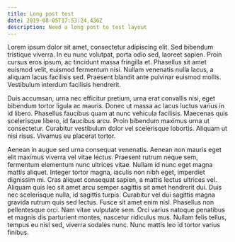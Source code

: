 ```yaml
---
title: Long post test
date: 2019-08-05T17:53:24.436Z
description: Need a long post to test layout
---
```

Lorem ipsum dolor sit amet, consectetur adipiscing elit. Sed bibendum tristique viverra. In eu nunc volutpat, porta odio sed, laoreet sapien. Proin cursus eros ipsum, ac tincidunt massa fringilla et. Phasellus sit amet euismod velit, euismod fermentum nisi. Nullam venenatis nulla lacus, a aliquam lacus facilisis sed. Praesent blandit ante pulvinar euismod mollis. Vestibulum interdum facilisis hendrerit.

Duis accumsan, urna nec efficitur pretium, urna erat convallis nisi, eget bibendum tortor ligula ac mauris. Donec ut massa ac lacus luctus varius in id libero. Phasellus faucibus quam at nunc vehicula facilisis. Maecenas quis scelerisque libero, id faucibus arcu. Proin bibendum maximus urna ut consectetur. Curabitur vestibulum dolor vel scelerisque lobortis. Aliquam ut nisi risus. Vivamus eu placerat tortor.

Aenean in augue sed urna consequat venenatis. Aenean non mauris eget elit maximus viverra vel vitae lectus. Praesent rutrum neque sem, fermentum elementum nunc ultrices vitae. Nullam id nunc eget magna mattis aliquet. Integer tortor magna, iaculis non nibh eget, imperdiet dignissim mi. Cras aliquet consequat sapien, a mattis lectus ultrices vel. Aliquam quis leo sit amet arcu semper sagittis sit amet hendrerit dui. Duis nec scelerisque nulla, id sagittis turpis. Curabitur vel dui sagittis magna gravida rutrum quis sed lectus. Fusce sit amet enim nisl. Phasellus non pellentesque orci. Nam vitae vulputate sem. Orci varius natoque penatibus et magnis dis parturient montes, nascetur ridiculus mus. Nullam felis tellus, tempus eu nisl sed, viverra sodales nunc. Nunc mattis leo id tortor varius finibus.
